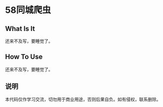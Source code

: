 # 58同城爬虫

## What Is It

还来不及写，要睡觉了。

## How To Use

还来不及写，要睡觉了。

## 说明

本代码仅作学习交流，切勿用于商业用途，否则后果自负。如有侵权，联系删除。